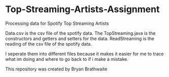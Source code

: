 # Top-Streaming-Artists-Assignment
Processing data for Spotify Top Streaming Artists

Data.csv is the csv file of the spotify data. The TopStreaming.java is the constructors and getters and setters for the data. ReadStreaming is the reading of the csv file of the spotify data. 

I seperate them into different files because it makes it easier for me to trace what im doing and where to go back to if i make a mistake.

This repository was created by Bryan Brathwaite 
